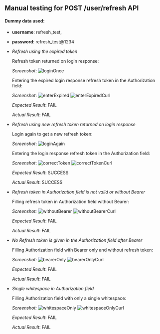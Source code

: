## Manual testing for POST /user/refresh API

#### Dummy data used:
* **username**: refresh_test, 
* **password**: refresh_test@1234

* _Refresh using the expired token_

    Refresh token returned on login response:
    
    _Screenshot_: 
    ![loginOnce](https://user-images.githubusercontent.com/50259869/94347905-e0e11680-0055-11eb-8569-0249b45e52e6.PNG)

    Entering the expired login response refresh token in the Authorization field:
    
    _Screenshot_: 
    ![enterExpired](https://user-images.githubusercontent.com/56799401/102400371-d5273f80-4007-11eb-870e-b56b78a52eab.png)
    ![enterExpiredCurl](https://user-images.githubusercontent.com/50259869/94347907-e2124380-0055-11eb-982b-52e9f087540c.PNG)

    _Expected Result_: FAIL

    _Actual Result_: FAIL

* _Refresh using new refresh token returned on login response_

    Login again to get a new refresh token:
    
    _Screenshot_: 
    ![loginAgain](https://user-images.githubusercontent.com/50259869/94347910-e2aada00-0055-11eb-982f-3919042cbac4.PNG)

    Entering the login response refresh token in the Authorization field:
    
    _Screenshot_: 
    ![correctToken](https://user-images.githubusercontent.com/56799401/102400371-d5273f80-4007-11eb-870e-b56b78a52eab.png)
    ![correctTokenCurl](https://user-images.githubusercontent.com/50259869/94347912-e3437080-0055-11eb-9912-452d4a637942.PNG)

    _Expected Result_: SUCCESS

    _Actual Result_: SUCCESS

* _Refresh token in Authorization field is not valid or without Bearer_

    Filling refresh token in Authorization field without Bearer:

    _Screenshot:_
    ![withoutBearer](https://user-images.githubusercontent.com/56799401/102400755-60a0d080-4008-11eb-87bb-713fc76f717c.png)
    ![withoutBearerCurl](https://user-images.githubusercontent.com/50259869/94347916-e4749d80-0055-11eb-8d40-94ed540ed33e.PNG)

    _Expected Result_: FAIL

    _Actual Result_: FAIL

* _No Refresh token is given in the Authorization field after Bearer_

    Filling Authorization field with Bearer only and without refresh token:

    _Screenshot:_
    ![bearerOnly](https://user-images.githubusercontent.com/56799401/102400921-8c23bb00-4008-11eb-85c8-607e65649254.png)
    ![bearerOnlyCurl](https://user-images.githubusercontent.com/50259869/94347914-e3dc0700-0055-11eb-86cf-03789fff41a6.PNG)

    _Expected Result_: FAIL

    _Actual Result_: FAIL

* _Single whitespace in Authorization field_

    Filling Authorization field with only a single whitespace:

    _Screenshot:_
    ![whitespaceOnly](https://user-images.githubusercontent.com/56799401/102401049-b8d7d280-4008-11eb-9f57-b5e56059300e.png)
    ![whitespaceOnlyCurl](https://user-images.githubusercontent.com/50259869/94347918-e5a5ca80-0055-11eb-93ec-6ce64c3e4f38.PNG)

    _Expected Result_: FAIL

    _Actual Result_: FAIL